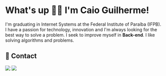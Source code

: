 # What's up 👋🏼 I'm Caio Guilherme!

<p align="left"> 
  
I'm graduating in Internet Systems at the Federal Institute of Paraíba (IFPB). <br>
I have a passion for technology, innovation and I'm always looking for the best way to solve a problem. I seek to improve myself in **Back-end**. I like solving algorithms and problems.
</p>

## 📲 Contact

<p align="left">

  <a href="https://www.linkedin.com/in/caio-guilherme-880675202/" alt="Linkedin">
  <img src="https://img.shields.io/badge/-Linkedin-0e76a8?style=flat-square&logo=Linkedin&logoColor=white&link=LINK-DO-SEU-LINKEDIN" /></a>

<a href="https://www.instagram.com/agmcaio/" alt="Instagram">
  <img src="https://img.shields.io/badge/-Instagram-DF0174?style=flat-square&labelColor=DF0174&logo=instagram&logoColor=white&link=LINK-DO-SEU-INSTAGRAM"/></a>
</p>  
